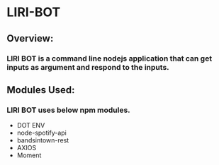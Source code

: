 # LIRI-BOT
## Overview:
### LIRI BOT is a command line nodejs application that can get inputs as argument and respond to the inputs.
## Modules Used:
### LIRI BOT uses below npm modules.
* DOT ENV
* node-spotify-api
* bandsintown-rest
* AXIOS
* Moment



